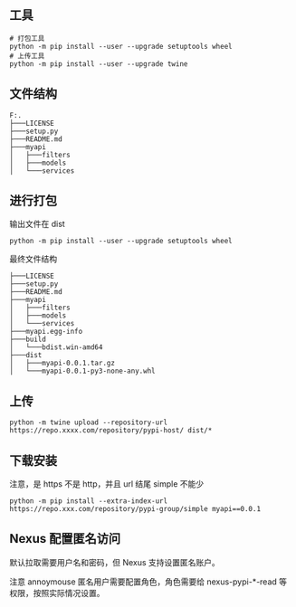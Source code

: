 ## 工具

```shell
# 打包工具
python -m pip install --user --upgrade setuptools wheel
# 上传工具
python -m pip install --user --upgrade twine
```

## 文件结构

```
F:.
├───LICENSE
├───setup.py
├───README.md
├───myapi
│   ├───filters
│   ├───models
│   └───services
```

## 进行打包

输出文件在 dist

```shell
python -m pip install --user --upgrade setuptools wheel
```

最终文件结构

```
├───LICENSE
├───setup.py
├───README.md
├───myapi
│   ├───filters
│   ├───models
│   └───services
├───myapi.egg-info
├───build
│   └───bdist.win-amd64
├───dist
│   ├───myapi-0.0.1.tar.gz
│   └───myapi-0.0.1-py3-none-any.whl
```

## 上传

```shell
python -m twine upload --repository-url https://repo.xxxx.com/repository/pypi-host/ dist/*
```

## 下载安装

注意，是 https 不是 http，并且 url 结尾 simple 不能少

```shell
python -m pip install --extra-index-url https://repo.xxx.com/repository/pypi-group/simple myapi==0.0.1
```

## Nexus 配置匿名访问

默认拉取需要用户名和密码，但 Nexus 支持设置匿名账户。

注意 annoymouse 匿名用户需要配置角色，角色需要给 nexus-pypi-\*-read 等权限，按照实际情况设置。

